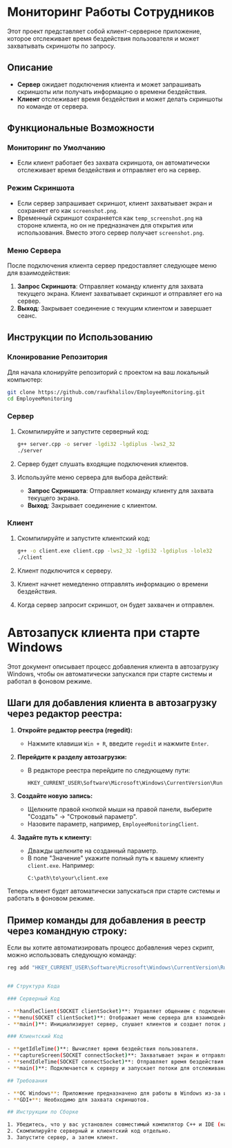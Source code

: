 # Мониторинг Работы Сотрудников

Этот проект представляет собой клиент-серверное приложение, которое отслеживает время бездействия пользователя и может захватывать скриншоты по запросу.

## Описание

- **Сервер** ожидает подключения клиента и может запрашивать скриншоты или получать информацию о времени бездействия.
- **Клиент** отслеживает время бездействия и может делать скриншоты по команде от сервера.

## Функциональные Возможности

### Мониторинг по Умолчанию

- Если клиент работает без захвата скриншота, он автоматически отслеживает время бездействия и отправляет его на сервер.

### Режим Скриншота

- Если сервер запрашивает скриншот, клиент захватывает экран и сохраняет его как `screenshot.png`.
- Временный скриншот сохраняется как `temp_screenshot.png` на стороне клиента, но он не предназначен для открытия или использования. Вместо этого сервер получает `screenshot.png`.

### Меню Сервера

После подключения клиента сервер предоставляет следующее меню для взаимодействия:

1. **Запрос Скриншота**: Отправляет команду клиенту для захвата текущего экрана. Клиент захватывает скриншот и отправляет его на сервер.
2. **Выход**: Закрывает соединение с текущим клиентом и завершает сеанс.

## Инструкции по Использованию

### Клонирование Репозитория

Для начала клонируйте репозиторий с проектом на ваш локальный компьютер:

```bash
git clone https://github.com/raufkhalilov/EmployeeMonitoring.git
cd EmployeeMonitoring
```

### Сервер

1. Скомпилируйте и запустите серверный код:
   ```bash
   g++ server.cpp -o server -lgdi32 -lgdiplus -lws2_32
   ./server
   ```

2. Сервер будет слушать входящие подключения клиентов.
3. Используйте меню сервера для выбора действий:
   - **Запрос Скриншота**: Отправляет команду клиенту для захвата текущего экрана.
   - **Выход**: Закрывает соединение с клиентом.

### Клиент

1. Скомпилируйте и запустите клиентский код:
   ```bash
   g++ -o client.exe client.cpp -lws2_32 -lgdi32 -lgdiplus -lole32
   ./client
   ```

2. Клиент подключится к серверу.
3. Клиент начнет немедленно отправлять информацию о времени бездействия.
4. Когда сервер запросит скриншот, он будет захвачен и отправлен.

# Автозапуск клиента при старте Windows

Этот документ описывает процесс добавления клиента в автозагрузку Windows, чтобы он автоматически запускался при старте системы и работал в фоновом режиме.

## Шаги для добавления клиента в автозагрузку через редактор реестра:

1. **Откройте редактор реестра (regedit):**
   - Нажмите клавиши `Win + R`, введите `regedit` и нажмите `Enter`.

2. **Перейдите к разделу автозагрузки:**
   - В редакторе реестра перейдите по следующему пути:
     ```
     HKEY_CURRENT_USER\Software\Microsoft\Windows\CurrentVersion\Run
     ```

3. **Создайте новую запись:**
   - Щелкните правой кнопкой мыши на правой панели, выберите "Создать" → "Строковый параметр".
   - Назовите параметр, например, `EmployeeMonitoringClient`.

4. **Задайте путь к клиенту:**
   - Дважды щелкните на созданный параметр.
   - В поле "Значение" укажите полный путь к вашему клиенту `client.exe`. Например:
     ```
     C:\path\to\your\client.exe
     ```

Теперь клиент будет автоматически запускаться при старте системы и работать в фоновом режиме.

## Пример команды для добавления в реестр через командную строку:

Если вы хотите автоматизировать процесс добавления через скрипт, можно использовать следующую команду:

```bash
reg add "HKEY_CURRENT_USER\Software\Microsoft\Windows\CurrentVersion\Run" /v EmployeeMonitoringClient /t REG_SZ /d "C:\path\to\your\client.exe" /f


## Структура Кода

### Серверный Код

- **handleClient(SOCKET clientSocket)**: Управляет общением с подключенным клиентом, получает команды и обрабатывает их.
- **menu(SOCKET clientSocket)**: Отображает меню сервера для взаимодействия с пользователем.
- **main()**: Инициализирует сервер, слушает клиентов и создает поток для каждого клиента.

### Клиентский Код

- **getIdleTime()**: Вычисляет время бездействия пользователя.
- **captureScreen(SOCKET connectSocket)**: Захватывает экран и отправляет скриншот на сервер.
- **sendIdleTime(SOCKET connectSocket)**: Отправляет время бездействия на сервер каждые 5 секунд.
- **main()**: Подключается к серверу и запускает потоки для отслеживания времени бездействия и получения команд.

## Требования

- **ОС Windows**: Приложение предназначено для работы в Windows из-за использования специфичных библиотек.
- **GDI+**: Необходимо для захвата скриншотов.

## Инструкции по Сборке

1. Убедитесь, что у вас установлен совместимый компилятор C++ и IDE (например, Visual Studio).
2. Скомпилируйте серверный и клиентский код отдельно.
3. Запустите сервер, а затем клиент.

